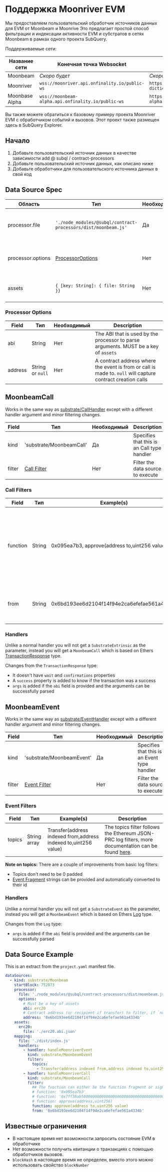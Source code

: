 # Поддержка Moonriver EVM

Мы предоставляем пользовательский обработчик источников данных для EVM от Moonbeam и Moonrive Это предлагает простой способ фильтрации и индексации активности EVM и субстратов в сетях Moonbeam в рамках одного проекта SubQuery.

Поддерживаемые сети:

| Название сети  | Конечная точка Websocket                           | Конечная точка Dictionary                                            |
| -------------- | -------------------------------------------------- | -------------------------------------------------------------------- |
| Moonbeam       | _Скоро будет_                                      | _Скоро будет_                                                        |
| Moonriver      | `wss://moonriver.api.onfinality.io/public-ws`      | `https://api.subquery.network/sq/subquery/moonriver-dictionary`      |
| Moonbase Alpha | `wss://moonbeam-alpha.api.onfinality.io/public-ws` | `https://api.subquery.network/sq/subquery/moonbase-alpha-dictionary` |

Вы также можете обратиться к базовому примеру проекта Moonriver EVM с обработчиком событий и вызовов. Этот проект также размещен здесь в SubQuery Explorer.

## Начало

1. Добавьте пользовательский источник данных в качестве зависимости add @ subql / contract-processors
2. Добавьте пользовательский источник данных, как описано ниже
3. Добавьте обработчики для пользовательского источника данных в свой код

## Data Source Spec

| Область           | Тип                                                            | Необходимый | Описание                                   |
| ----------------- | -------------------------------------------------------------- | ----------- | ------------------------------------------ |
| processor.file    | `'./node_modules/@subql/contract-processors/dist/moonbeam.js'` | Да          | Ссылка на файл с кодом обработчика данных  |
| processor.options | [ProcessorOptions](#processor-options)                         | Нет         | Опции, характерные для процессора Moonbeam |
| assets            | `{ [key: String]: { file: String }}`                           | Нет         | Объект внешних файлов активов              |

### Processor Options

| Field   | Тип              | Необходимый | Description                                                                                                |
| ------- | ---------------- | ----------- | ---------------------------------------------------------------------------------------------------------- |
| abi     | String           | Нет         | The ABI that is used by the processor to parse arguments. MUST be a key of `assets`                        |
| address | String or `null` | Нет         | A contract address where the event is from or call is made to. `null` will capture contract creation calls |

## MoonbeamCall

Works in the same way as [substrate/CallHandler](../create/mapping/#call-handler) except with a different handler argument and minor filtering changes.

| Field  | Тип                          | Необходимый | Description                                 |
| ------ | ---------------------------- | ----------- | ------------------------------------------- |
| kind   | 'substrate/MoonbeamCall'     | Да          | Specifies that this is an Call type handler |
| filter | [Call Filter](#call-filters) | Нет         | Filter the data source to execute           |

### Call Filters

| Field    | Тип    | Example(s)                                    | Описание                                                                                                                                                                         |
| -------- | ------ | --------------------------------------------- | -------------------------------------------------------------------------------------------------------------------------------------------------------------------------------- |
| function | String | 0x095ea7b3, approve(address to,uint256 value) | Either [Function Signature](https://docs.ethers.io/v5/api/utils/abi/fragments/#FunctionFragment) strings or the function `sighash` to filter the function called on the contract |
| from     | String | 0x6bd193ee6d2104f14f94e2ca6efefae561a4334b    | An Ethereum address that sent the transaction                                                                                                                                    |

### Handlers

Unlike a normal handler you will not get a `SubstrateExtrinsic` as the parameter, instead you will get a `MoonbeamCall` which is based on Ethers [TransactionResponse](https://docs.ethers.io/v5/api/providers/types/#providers-TransactionResponse) type.

Changes from the `TransactionResponse` type:

- It doesn't have `wait` and `confirmations` properties
- A `success` property is added to know if the transaction was a success
- `args` is added if the `abi` field is provided and the arguments can be successfully parsed

## MoonbeamEvent

Works in the same way as [substrate/EventHandler](../create/mapping/#event-handler) except with a different handler argument and minor filtering changes.

| Field  | Тип                            | Необходимый | Description                                  |
| ------ | ------------------------------ | ----------- | -------------------------------------------- |
| kind   | 'substrate/MoonbeamEvent'      | Да          | Specifies that this is an Event type handler |
| filter | [Event Filter](#event-filters) | Нет         | Filter the data source to execute            |

### Event Filters

| Field  | Тип          | Example(s)                                                      | Description                                                                                                                                      |
| ------ | ------------ | --------------------------------------------------------------- | ------------------------------------------------------------------------------------------------------------------------------------------------ |
| topics | String array | Transfer(address indexed from,address indexed to,uint256 value) | The topics filter follows the Ethereum JSON-PRC log filters, more documentation can be found [here](https://docs.ethers.io/v5/concepts/events/). |

<b>Note on topics:</b>
There are a couple of improvements from basic log filters:

- Topics don't need to be 0 padded
- [Event Fragment](https://docs.ethers.io/v5/api/utils/abi/fragments/#EventFragment) strings can be provided and automatically converted to their id

### Handlers

Unlike a normal handler you will not get a `SubstrateEvent` as the parameter, instead you will get a `MoonbeamEvent` which is based on Ethers [Log](https://docs.ethers.io/v5/api/providers/types/#providers-Log) type.

Changes from the `Log` type:

- `args` is added if the `abi` field is provided and the arguments can be successfully parsed

## Data Source Example

This is an extract from the `project.yaml` manifest file.

```yaml
dataSources:
  - kind: substrate/Moonbeam
    startBlock: 752073
    processor:
      file: './node_modules/@subql/contract-processors/dist/moonbeam.js'
      options:
        # Must be a key of assets
        abi: erc20
        # Contract address (or recipient if transfer) to filter, if `null` should be for contract creation
        address: '0x6bd193ee6d2104f14f94e2ca6efefae561a4334b'
    assets:
      erc20:
        file: './erc20.abi.json'
    mapping:
      file: './dist/index.js'
      handlers:
        - handler: handleMoonriverEvent
          kind: substrate/MoonbeamEvent
          filter:
            topics:
              - Transfer(address indexed from,address indexed to,uint256 value)
        - handler: handleMoonriverCall
          kind: substrate/MoonbeamCall
          filter:
            ## The function can either be the function fragment or signature
            # function: '0x095ea7b3'
            # function: '0x7ff36ab500000000000000000000000000000000000000000000000000000000'
            # function: approve(address,uint256)
            function: approve(address to,uint256 value)
            from: '0x6bd193ee6d2104f14f94e2ca6efefae561a4334b'
```

## Известные ограничения

- В настоящее время нет возможности запросить состояние EVM в обработчике
- Нет возможности получить квитанции о транзакциях с помощью обработчиков вызовов.
- `blockHash` в настоящее время не определен, вместо этого можно использовать свойство `blockNumber`
